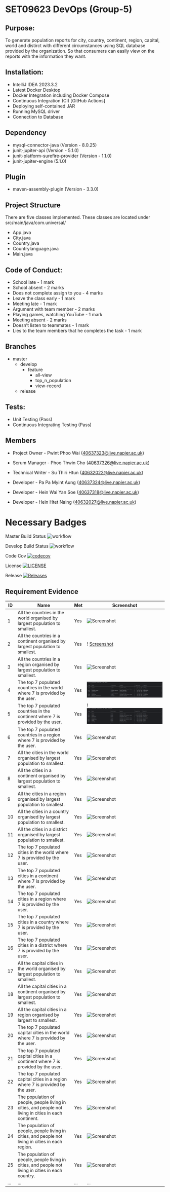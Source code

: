 # SET09623 DevOps (Group-5)

## Purpose: 
To generate population reports for city, country, continent, region, capital, world and distirct with different circumstances using SQL database provided by the organization. So that consumers can easily view on the reports with the information they want.

## Installation: 
- IntelliJ IDEA 2023.3.2
- Latest Docker Desktop
- Docker Integration including Docker Compose
- Continuous Integration (CI) [GitHub Actions]
- Deploying self-contained JAR
- Running MySQL driver
- Connection to Database

## Dependency
- mysql-connector-java (Version - 8.0.25)
- junit-jupiter-api (Version - 5.1.0)
- junit-platform-surefire-provider (Version - 1.1.0)
- junit-jupiter-engine (5.1.0)

## Plugin
- maven-assembly-plugin (Version - 3.3.0)

## Project Structure
There are five classes implemented. These classes are located under src/main/java/com.universal/
- App.java
- City.java
- Country.java
- Countrylanguage.java
- Main.java

## Code of Conduct:
- School late - 1 mark
- School absent - 2 marks
- Does not complete assign to you - 4 marks
- Leave the class early - 1 mark
- Meeting late - 1 mark
- Argument with team member - 2 marks
- Playing games, watching YouTube - 1 mark
- Meeting absent - 2 marks
- Doesn’t listen to teammates - 1 mark
- Lies to the team members that he completes the task - 1 mark

## Branches
- master
  - develop
    - feature
      - all-view
      - top_n_population
      - view-record
  - release

## Tests:
- Unit Testing (Pass)
- Continuous Integrating Testing (Pass)

## Members

- Project Owner - Pwint Phoo Wai (40637323@live.napier.ac.uk)

- Scrum Manager - Phoo Thwin Cho (40637326@live.napier.ac.uk)

- Technical Writer - Su Thiri Htun (40632022@live.napier.ac.uk)

- Developer - Pa Pa Myint Aung (40637324@live.napier.ac.uk)

- Developer - Hein Wai Yan Soe (40637318@live.napier.ac.uk)

- Developer - Hein Htet Naing (40632027@live.napier.ac.uk)

# Necessary Badges

Master Build Status ![workflow](https://github.com/40637323/DevOps_Gp5/actions/workflows/main.yml/badge.svg)

Develop Build Status ![workflow](https://img.shields.io/github/actions/workflow/status/40637323/sem/.github%2Fworkflows%2Fmain.yml?)

Code Cov [![codecov](https://codecov.io/gh/40637323/DevOps_Gp5/graph/badge.svg?token=W4ZP8XRJ8I)](https://codecov.io/gh/40637323/DevOps_Gp5)

License [![LICENSE](https://img.shields.io/github/license/40637323/sem.svg?style=flat-square)](https://github.com/40637323/DevOps_Gp5/blob/master/LICENSE)

Release [![Releases](https://img.shields.io/github/release/40637323/DevOps_Gp5/all.svg?style=flat-square)](https://github.com/40637323/DevOps_Gp5/releases)

## Requirement Evidence

| ID  | Name  | Met | Screenshot |
| --- | ----- | --- | ---------- |
| 1   | All the countries in the world organised by largest population to smallest. | Yes | ![Screenshot](image1.png) |
| 2   | All the countries in a continent organised by largest population to smallest. | Yes | ! [Screenshot](image2.png)
| 3   | All the countries in a region organised by largest population to smallest.   | Yes | ![Screenshot](image3.png) |
| 4   | The top 7 populated countires in the world where 7 is provided by the user.   | Yes | ![image4.png](https://github.com/40637323/DevOps_Gp5/blob/master/images/image4.png) |
| 5   | The top 7 populated countries in the continent where 7 is provided by the user.   | Yes | !![image5.png](https://github.com/40637323/DevOps_Gp5/blob/master/images/image5.png) |
| 6   | The top 7 populated countries in a region where 7 is provided by the user.  | Yes | ![Screenshot](image6.png) |
| 7   | All the cities in the world organised by largest population to smallest.   | Yes | ![Screenshot](image7.png) |
| 8   | All the cities in a continent organised by largest population to smallest.   | Yes | ![Screenshot](image8.png) |
| 9   | All the cities in a region organised by largest population to smallest.   | Yes | ![Screenshot](image9.png) |
| 10   | All the cities in a country organised by largest population to smallest.   | Yes | ![Screenshot](image10.png) |
| 11   | All the cities in a district organised by largest population to smallest.   | Yes | ![Screenshot](image11.png) |
| 12   |The top 7 populated cities in the world where 7 is provided by the user.   | Yes | ![Screenshot](image12.png) |
| 13   |The top 7 populated cities in a continent where 7 is provided by the user.   | Yes | ![Screenshot](image13.png) |
| 14   |The top 7 populated cities in a region where 7 is provided by the user.   | Yes | ![Screenshot](image14.png) |
| 15   |The top 7 populated cities in a country where 7 is provided by the user.   | Yes | ![Screenshot](image15.png) |
| 16   |The top 7 populated cities in a district where 7 is provided by the user.   | Yes | ![Screenshot](image16.png) |
| 17   |All the capital cities in the world organised by largest population to smallest.   | Yes | ![Screenshot](image17.png) |
| 18   |All the capital cities in a continent organised by largest population to smallest.   | Yes | ![Screenshot](image18.png) |
| 19   |All the capital cities in a region organised by largest to smallest.   | Yes | ![Screenshot](image19.png) |
| 20   |The top 7 populated capital cities in the world where 7 is provided by the user.   | Yes | ![Screenshot](image20.png) |
| 21   |The top 7 populated capital cities in a continent where 7 is provided by the user.   | Yes | ![Screenshot](image21.png) |
| 22   |The top 7 populated capital cities in a region where 7 is provided by the user.   | Yes | ![Screenshot](image22.png) |
| 23   |The population of people, people living in cities, and people not living in cities in each continent.   | Yes | ![Screenshot](image23.png) |
| 24   |The population of people, people living in cities, and people not living in cities in each region.   | Yes | ![Screenshot](image24.png) |
| 25   |The population of people, people living in cities, and people not living in cities in each country.   | Yes | ![Screenshot](image25.png) |
| ... | ...   | ... | ...        |
